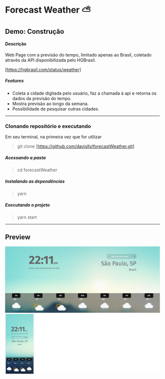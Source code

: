 # Forecast Weather ⛅
## Demo: **Construção**

#### Descrição

Web Page com a previsão do tempo, limitado apenas ao Brasil, coletado através da API disponibilizada pelo HGBrasil.

[https://hgbrasil.com/status/weather]

##### Features
- Coleta a cidade digitada pelo usuário, faz a chamada à api e retorna os dados da previsão do tempo.
- Mostra previsão ao longo da semana.
- Possibilidade de pesquisar outras cidades.

 - - -
### Clonando repositório e executando
Em seu terminal, na primeira vez que for utilizar
>git clone [https://github.com/davisllv/forecastWeather.git]

##### Acessando a pasta
>cd forecastWeather

##### Instalando as dependências
>yarn

##### Executando o projeto
>yarn start 

- - -
## Preview


![alt text](https://github.com/davisllv/forecastWeather/blob/main/public/computer-image.png)
![alt text](https://github.com/davisllv/forecastWeather/blob/main/public/mobile-image.png)
